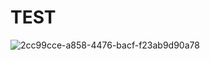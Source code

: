# TEST
![2cc99cce-a858-4476-bacf-f23ab9d90a78](https://github.com/Freelancer-Tuhin/actyvity_project/assets/143000651/79634113-0b7f-418b-92c1-957c14f7187d)
